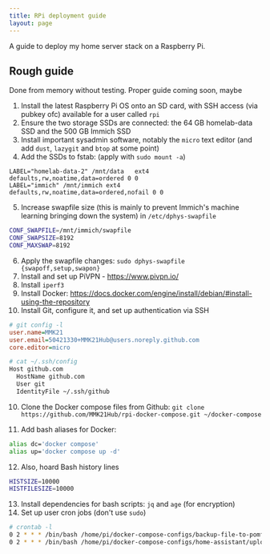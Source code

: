 ```yaml
---
title: RPi deployment guide
layout: page
---
```


A guide to deploy my home server stack on a Raspberry Pi.

## Rough guide

Done from memory without testing. Proper guide coming soon, maybe

1. Install the latest Raspberry Pi OS onto an SD card, with SSH access (via pubkey ofc) available for a user called `rpi`
2. Ensure the two storage SSDs are connected: the 64 GB homelab-data SSD and the 500 GB Immich SSD
3. Install important sysadmin software, notably the `micro` text editor (and add `dust`, `lazygit` and `btop` at some point)
4. Add the SSDs to fstab: (apply with `sudo mount -a`)
```fstab
LABEL="homelab-data-2" /mnt/data   ext4 defaults,rw,noatime,data=ordered 0 0
LABEL="immich" /mnt/immich ext4 defaults,rw,noatime,data=ordered,nofail 0 0
```
5. Increase swapfile size (this is mainly to prevent Immich's machine learning bringing down the system) in `/etc/dphys-swapfile`
```bash
CONF_SWAPFILE=/mnt/immich/swapfile
CONF_SWAPSIZE=8192
CONF_MAXSWAP=8192
```
6. Apply the swapfile changes: `sudo dphys-swapfile {swapoff,setup,swapon}`
7. Install and set up PiVPN - <https://www.pivpn.io/>
7. Install `iperf3`
8. Install Docker: https://docs.docker.com/engine/install/debian/#install-using-the-repository
9. Install Git, configure it, and set up authentication via SSH
```ini
# git config -l
user.name=MMK21
user.email=50421330+MMK21Hub@users.noreply.github.com
core.editor=micro
```
```bash
# cat ~/.ssh/config
Host github.com
  HostName github.com
  User git
  IdentityFile ~/.ssh/github
```
10. Clone the Docker compose files from Github: `git clone https://github.com/MMK21Hub/rpi-docker-compose.git ~/docker-compose`

11. Add bash aliases for Docker:
```bash
alias dc='docker compose'
alias up='docker compose up -d'
```
12. Also, hoard Bash history lines
```bash
HISTSIZE=10000
HISTFILESIZE=10000
```
13. Install dependencies for bash scripts: `jq` and `age` (for encryption)
14. Set up user cron jobs (don't use `sudo`)
```bash
# crontab -l
0 2 * * * /bin/bash /home/pi/docker-compose-configs/backup-file-to-pomf.sh /mnt/data/terraria/worlds/ACMO-S3.wld.bak
0 2 * * * /bin/bash /home/pi/docker-compose-configs/home-assistant/upload-latest-backup.sh
```
